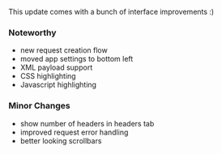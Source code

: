 This update comes with a bunch of interface improvements :)

### Noteworthy

- new request creation flow
- moved app settings to bottom left
- XML payload support
- CSS highlighting
- Javascript highlighting

### Minor Changes

- show number of headers in headers tab
- improved request error handling
- better looking scrollbars
